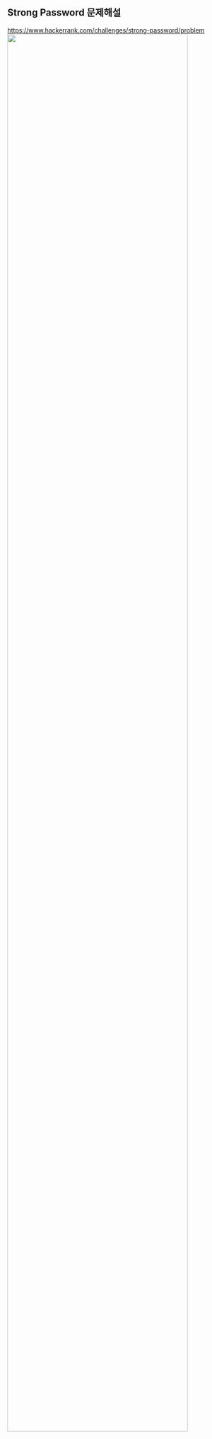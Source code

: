 Strong Password 문제해설
----------------------------
https://www.hackerrank.com/challenges/strong-password/problem
<img src="https://user-images.githubusercontent.com/55957124/67276483-bb6f9280-f4ff-11e9-82a7-d26a373044aa.PNG" width="90%"></img>

